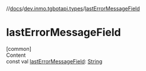 //[docs](../../index.md)/[dev.inmo.tgbotapi.types](index.md)/[lastErrorMessageField](last-error-message-field.md)



# lastErrorMessageField  
[common]  
Content  
const val [lastErrorMessageField](last-error-message-field.md): [String](https://kotlinlang.org/api/latest/jvm/stdlib/kotlin/-string/index.html)  



